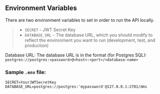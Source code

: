 ## Environment Variables
There are two environment variables to set in order to run the API locally. 
> * `SECRET` - JWT Secret Key
> * `DATABASE_URL` - The database URL, which you should modify to reflect the environment you want to run (development, test, and production)

Database URL:
The database URL is in the format (for Postgres SQL):   `postgres://postgres:<password>@<host>:<port>/<database-name>`

### Sample `.env` file:
```
SECRET=YourJWTSecretKey
DATABASE_URL=postgres://postgres:'mypassword'@127.0.0.1:2701/dms

```
